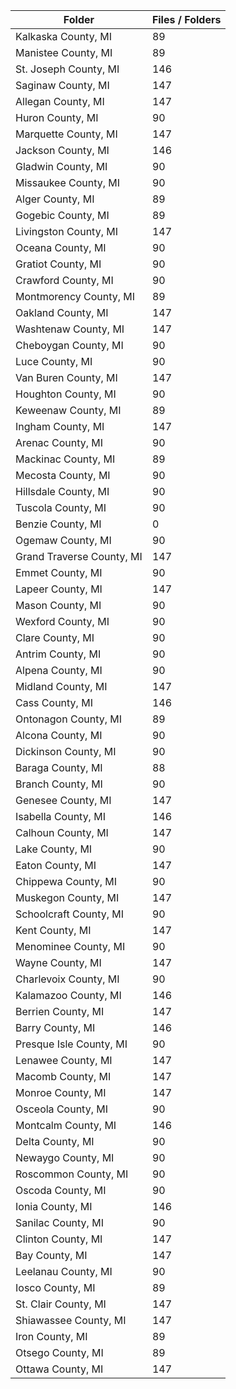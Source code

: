 | Folder                    |   Files / Folders |
|---------------------------|-------------------|
| Kalkaska County, MI       |                89 |
| Manistee County, MI       |                89 |
| St. Joseph County, MI     |               146 |
| Saginaw County, MI        |               147 |
| Allegan County, MI        |               147 |
| Huron County, MI          |                90 |
| Marquette County, MI      |               147 |
| Jackson County, MI        |               146 |
| Gladwin County, MI        |                90 |
| Missaukee County, MI      |                90 |
| Alger County, MI          |                89 |
| Gogebic County, MI        |                89 |
| Livingston County, MI     |               147 |
| Oceana County, MI         |                90 |
| Gratiot County, MI        |                90 |
| Crawford County, MI       |                90 |
| Montmorency County, MI    |                89 |
| Oakland County, MI        |               147 |
| Washtenaw County, MI      |               147 |
| Cheboygan County, MI      |                90 |
| Luce County, MI           |                90 |
| Van Buren County, MI      |               147 |
| Houghton County, MI       |                90 |
| Keweenaw County, MI       |                89 |
| Ingham County, MI         |               147 |
| Arenac County, MI         |                90 |
| Mackinac County, MI       |                89 |
| Mecosta County, MI        |                90 |
| Hillsdale County, MI      |                90 |
| Tuscola County, MI        |                90 |
| Benzie County, MI         |                 0 |
| Ogemaw County, MI         |                90 |
| Grand Traverse County, MI |               147 |
| Emmet County, MI          |                90 |
| Lapeer County, MI         |               147 |
| Mason County, MI          |                90 |
| Wexford County, MI        |                90 |
| Clare County, MI          |                90 |
| Antrim County, MI         |                90 |
| Alpena County, MI         |                90 |
| Midland County, MI        |               147 |
| Cass County, MI           |               146 |
| Ontonagon County, MI      |                89 |
| Alcona County, MI         |                90 |
| Dickinson County, MI      |                90 |
| Baraga County, MI         |                88 |
| Branch County, MI         |                90 |
| Genesee County, MI        |               147 |
| Isabella County, MI       |               146 |
| Calhoun County, MI        |               147 |
| Lake County, MI           |                90 |
| Eaton County, MI          |               147 |
| Chippewa County, MI       |                90 |
| Muskegon County, MI       |               147 |
| Schoolcraft County, MI    |                90 |
| Kent County, MI           |               147 |
| Menominee County, MI      |                90 |
| Wayne County, MI          |               147 |
| Charlevoix County, MI     |                90 |
| Kalamazoo County, MI      |               146 |
| Berrien County, MI        |               147 |
| Barry County, MI          |               146 |
| Presque Isle County, MI   |                90 |
| Lenawee County, MI        |               147 |
| Macomb County, MI         |               147 |
| Monroe County, MI         |               147 |
| Osceola County, MI        |                90 |
| Montcalm County, MI       |               146 |
| Delta County, MI          |                90 |
| Newaygo County, MI        |                90 |
| Roscommon County, MI      |                90 |
| Oscoda County, MI         |                90 |
| Ionia County, MI          |               146 |
| Sanilac County, MI        |                90 |
| Clinton County, MI        |               147 |
| Bay County, MI            |               147 |
| Leelanau County, MI       |                90 |
| Iosco County, MI          |                89 |
| St. Clair County, MI      |               147 |
| Shiawassee County, MI     |               147 |
| Iron County, MI           |                89 |
| Otsego County, MI         |                89 |
| Ottawa County, MI         |               147 |